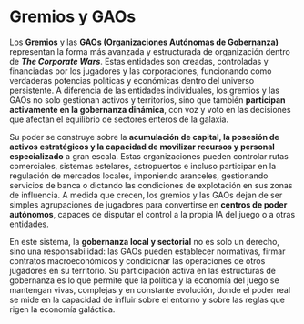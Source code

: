 # Gremios y GAOs

Los **Gremios** y las **GAOs (Organizaciones Autónomas de Gobernanza)** representan la forma más avanzada y estructurada de organización dentro de _**The Corporate Wars**_. Estas entidades son creadas, controladas y financiadas por los jugadores y las corporaciones, funcionando como verdaderas potencias políticas y económicas dentro del universo persistente. A diferencia de las entidades individuales, los gremios y las GAOs no solo gestionan activos y territorios, sino que también **participan activamente en la gobernanza dinámica**, con voz y voto en las decisiones que afectan el equilibrio de sectores enteros de la galaxia.

Su poder se construye sobre la **acumulación de capital, la posesión de activos estratégicos y la capacidad de movilizar recursos y personal especializado** a gran escala. Estas organizaciones pueden controlar rutas comerciales, sistemas estelares, astropuertos e incluso participar en la regulación de mercados locales, imponiendo aranceles, gestionando servicios de banca o dictando las condiciones de explotación en sus zonas de influencia. A medida que crecen, los gremios y las GAOs dejan de ser simples agrupaciones de jugadores para convertirse en **centros de poder autónomos**, capaces de disputar el control a la propia IA del juego o a otras entidades.

En este sistema, la **gobernanza local y sectorial** no es solo un derecho, sino una responsabilidad: las GAOs pueden establecer normativas, firmar contratos macroeconómicos y condicionar las operaciones de otros jugadores en su territorio. Su participación activa en las estructuras de gobernanza es lo que permite que la política y la economía del juego se mantengan vivas, complejas y en constante evolución, donde el poder real se mide en la capacidad de influir sobre el entorno y sobre las reglas que rigen la economía galáctica.
